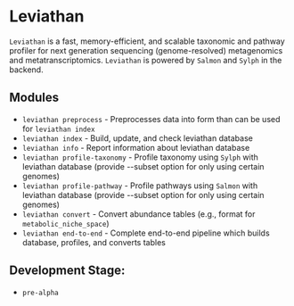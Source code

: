 # Leviathan
`Leviathan` is a fast, memory-efficient, and scalable taxonomic and pathway profiler for next generation sequencing (genome-resolved) metagenomics and metatranscriptomics.  `Leviathan` is powered by `Salmon` and `Sylph` in the backend.

## Modules
* `leviathan preprocess` - Preprocesses data into form than can be used for `leviathan index`
* `leviathan index` - Build, update, and check leviathan database
* `leviathan info` - Report information about leviathan database
* `leviathan profile-taxonomy` - Profile taxonomy using `Sylph` with leviathan database (provide --subset option for only using certain genomes)
* `leviathan profile-pathway` - Profile pathways using `Salmon` with leviathan database (provide --subset option for only using certain genomes)
* `leviathan convert` - Convert abundance tables (e.g., format for `metabolic_niche_space`)
* `leviathan end-to-end` - Complete end-to-end pipeline which builds database, profiles, and converts tables

## Development Stage:
* `pre-alpha`